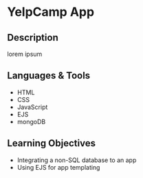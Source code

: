 # YelpCamp App

## Description
lorem ipsum

## Languages & Tools
- HTML
- CSS
- JavaScript
- EJS
- mongoDB

## Learning Objectives
- Integrating a non-SQL database to an app
- Using EJS for app templating